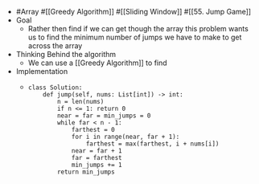 - #Array #[[Greedy Algorithm]] #[[Sliding Window]] #[[55. Jump Game]]
- Goal
	- Rather then find if we can get though the array this problem wants us to find the minimum number of jumps we have to make to get across the array
- Thinking Behind the algorithm
	- We can use a [[Greedy Algorithm]] to find
- Implementation
	- ```
	  class Solution:
	      def jump(self, nums: List[int]) -> int:
	          n = len(nums)
	          if n <= 1: return 0
	          near = far = min_jumps = 0
	          while far < n - 1:
	              farthest = 0
	              for i in range(near, far + 1):
	                  farthest = max(farthest, i + nums[i])
	              near = far + 1
	              far = farthest
	              min_jumps += 1
	          return min_jumps
	  
	  ```